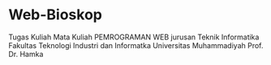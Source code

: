 # Web-Bioskop

Tugas Kuliah 
Mata Kuliah PEMROGRAMAN WEB
jurusan Teknik Informatika
Fakultas Teknologi Industri dan Informatka
Universitas Muhammadiyah Prof. Dr. Hamka
